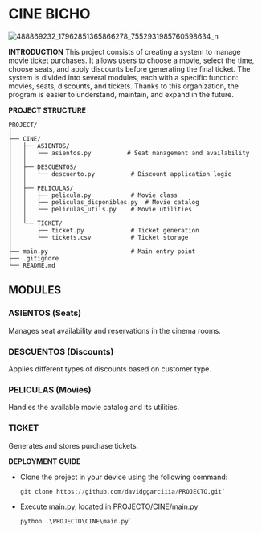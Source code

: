 # CINE BICHO

![488869232_17962851365866278_7552931985760598634_n](https://github.com/user-attachments/assets/7f4a8038-8789-4159-9fbc-08586f03a8ef)

**INTRODUCTION**
This project consists of creating a system to manage movie ticket purchases. It allows users to choose a movie, select the time, choose seats, and apply discounts before generating the final ticket.
The system is divided into several modules, each with a specific function: movies, seats, discounts, and tickets. Thanks to this organization, the program is easier to understand, maintain, and expand in the future.

**PROJECT STRUCTURE**
```
PROJECT/
│
├── CINE/
│   ├── ASIENTOS/
│   │   └── asientos.py          # Seat management and availability
│   │
│   ├── DESCUENTOS/
│   │   └── descuento.py          # Discount application logic
│   │
│   ├── PELICULAS/
│   │   ├── pelicula.py           # Movie class
│   │   ├── peliculas_disponibles.py  # Movie catalog
│   │   └── peliculas_utils.py    # Movie utilities
│   │
│   └── TICKET/
│       ├── ticket.py             # Ticket generation
│       └── tickets.csv           # Ticket storage
│
├── main.py                       # Main entry point
├── .gitignore
└── README.md
```

## MODULES

### ASIENTOS (Seats)
Manages seat availability and reservations in the cinema rooms.

### DESCUENTOS (Discounts)
Applies different types of discounts based on customer type.

### PELICULAS (Movies)
Handles the available movie catalog and its utilities.

### TICKET
Generates and stores purchase tickets.

**DEPLOYMENT GUIDE**
- Clone the project in your device using the following command:
  
  ```python
  git clone https://github.com/davidggarciiia/PROJECTO.git`

- Execute main.py, located in PROJECTO/CINE/main.py

  ```python
  python .\PROJECTO\CINE\main.py`

